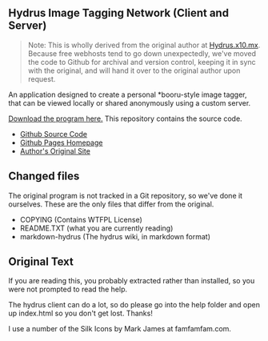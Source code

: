 ## Hydrus Image Tagging Network (Client and Server)

> Note: This is wholly derived from the original author at [Hydrus.x10.mx](http://hydrus.x10.mx/). Because free webhosts tend to go down unexpectedly, we've moved the code to Github for archival and version control, keeping it in sync with the original, and will hand it over to the original author upon request.

An application designed to create a personal *booru-style image tagger, that can be viewed locally or shared anonymously using a custom server. 

[Download the program here.](http://www.mediafire.com/hydrus) This repository contains the source code.

* [Github Source Code](https://github.com/treeofsephiroth/hydrus)
* [Github Pages Homepage](http://treeofsephiroth.github.com/hydrus/)
* [Author's Original Site](http://hydrus.x10.mx/)

## Changed files

The original program is not tracked in a Git repository, so we've done it ourselves. These are the only files that differ from the original.

* COPYING (Contains WTFPL License)
* README.TXT (what you are currently reading)
* markdown-hydrus (The hydrus wiki, in markdown format)

## Original Text

If you are reading this, you probably extracted rather than installed, so you were not prompted to read the help.

The hydrus client can do a lot, so do please go into the help folder and open up index.html so you don't get lost. Thanks!

I use a number of the Silk Icons by Mark James at famfamfam.com.
